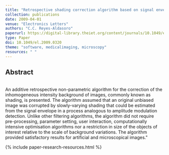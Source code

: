 ```yaml
---
title: "Retrospective shading correction algorithm based on signal envelope estimation"
collection: publications
date: 2009-04-01
venue: "Electronics Letters"
authors: "C.C. Reyes-Aldasoro"
paperurl: https://digital-library.theiet.org/content/journals/10.1049/el.2009.0320
type: Paper
doi: 10.1049/el.2009.0320
theme: "software, medicalimaging, microscopy"
resources: " "
---
```

<h2> Abstract </h2>  <br> An additive retrospective non-parametric algorithm for the correction of the inhomogeneous intensity background of images, commonly known as shading, is presented. The algorithm assumed that an original unbiased image was corrupted by slowly-varying shading that could be estimated from the signal envelope in a process analogous to amplitude modulation detection. Unlike other filtering algorithms, the algorithm did not require pre-processing, parameter setting, user interaction, computationally intensive optimisation algorithms nor a restriction in size of the objects of interest relative to the scale of background variations. The algorithm provided satisfactory results for artificial and microscopical images."

{% include paper-research-resources.html %}
